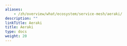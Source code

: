 ```yaml
---
aliases:
    - /zh/overview/what/ecosystem/service-mesh/aeraki/
description: ""
linkTitle: Aeraki
title: Aeraki
type: docs
weight: 20
---
```

